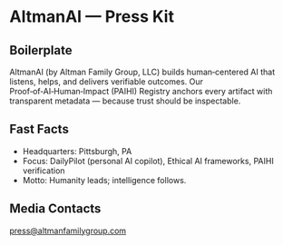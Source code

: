 # AltmanAI — Press Kit

## Boilerplate
AltmanAI (by Altman Family Group, LLC) builds human‑centered AI that listens, helps, and delivers
verifiable outcomes. Our Proof‑of‑AI‑Human‑Impact (PAIHI) Registry anchors every artifact with
transparent metadata — because trust should be inspectable.

## Fast Facts
- Headquarters: Pittsburgh, PA
- Focus: DailyPilot (personal AI copilot), Ethical AI frameworks, PAIHI verification
- Motto: Humanity leads; intelligence follows.

## Media Contacts
press@altmanfamilygroup.com
